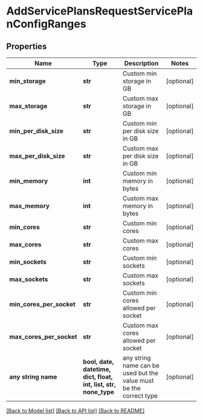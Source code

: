 # AddServicePlansRequestServicePlanConfigRanges


## Properties
Name | Type | Description | Notes
------------ | ------------- | ------------- | -------------
**min_storage** | **str** | Custom min storage in GB | [optional] 
**max_storage** | **str** | Custom max storage in GB | [optional] 
**min_per_disk_size** | **str** | Custom min per disk size in GB | [optional] 
**max_per_disk_size** | **str** | Custom max per disk size in GB | [optional] 
**min_memory** | **int** | Custom min memory in bytes | [optional] 
**max_memory** | **int** | Custom max memory in bytes | [optional] 
**min_cores** | **str** | Custom min cores | [optional] 
**max_cores** | **str** | Custom max cores | [optional] 
**min_sockets** | **str** | Custom min sockets | [optional] 
**max_sockets** | **str** | Custom max sockets | [optional] 
**min_cores_per_socket** | **str** | Custom min cores allowed per socket | [optional] 
**max_cores_per_socket** | **str** | Custom max cores allowed per socket | [optional] 
**any string name** | **bool, date, datetime, dict, float, int, list, str, none_type** | any string name can be used but the value must be the correct type | [optional]

[[Back to Model list]](../README.md#documentation-for-models) [[Back to API list]](../README.md#documentation-for-api-endpoints) [[Back to README]](../README.md)


